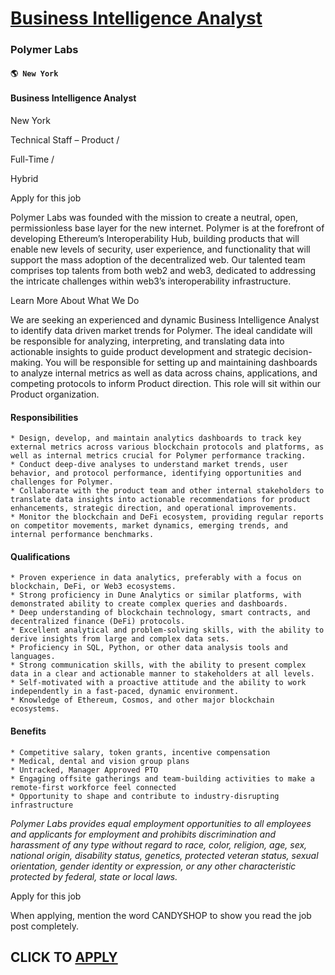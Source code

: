 # [Business Intelligence Analyst](https://www.remotewlb.com/apply/business-intelligence-analyst-78188)  
### Polymer Labs  
#### `🌎 New York`  

#### Business Intelligence Analyst

New York

Technical Staff – Product /

Full-Time /

Hybrid

Apply for this job

Polymer Labs was founded with the mission to create a neutral, open, permissionless base layer for the new internet. Polymer is at the forefront of developing Ethereum’s Interoperability Hub, building products that will enable new levels of security, user experience, and functionality that will support the mass adoption of the decentralized web. Our talented team comprises top talents from both web2 and web3, dedicated to addressing the intricate challenges within web3’s interoperability infrastructure.

  

Learn More About What We Do

  

We are seeking an experienced and dynamic Business Intelligence Analyst to identify data driven market trends for Polymer. The ideal candidate will be responsible for analyzing, interpreting, and translating data into actionable insights to guide product development and strategic decision-making. You will be responsible for setting up and maintaining dashboards to analyze internal metrics as well as data across chains, applications, and competing protocols to inform Product direction. This role will sit within our Product organization.

#### Responsibilities

    * Design, develop, and maintain analytics dashboards to track key external metrics across various blockchain protocols and platforms, as well as internal metrics crucial for Polymer performance tracking.
    * Conduct deep-dive analyses to understand market trends, user behavior, and protocol performance, identifying opportunities and challenges for Polymer.
    * Collaborate with the product team and other internal stakeholders to translate data insights into actionable recommendations for product enhancements, strategic direction, and operational improvements.
    * Monitor the blockchain and DeFi ecosystem, providing regular reports on competitor movements, market dynamics, emerging trends, and internal performance benchmarks.

#### Qualifications

    * Proven experience in data analytics, preferably with a focus on blockchain, DeFi, or Web3 ecosystems.
    * Strong proficiency in Dune Analytics or similar platforms, with demonstrated ability to create complex queries and dashboards.
    * Deep understanding of blockchain technology, smart contracts, and decentralized finance (DeFi) protocols.
    * Excellent analytical and problem-solving skills, with the ability to derive insights from large and complex data sets.
    * Proficiency in SQL, Python, or other data analysis tools and languages.
    * Strong communication skills, with the ability to present complex data in a clear and actionable manner to stakeholders at all levels.
    * Self-motivated with a proactive attitude and the ability to work independently in a fast-paced, dynamic environment.
    * Knowledge of Ethereum, Cosmos, and other major blockchain ecosystems.

#### Benefits

    * Competitive salary, token grants, incentive compensation
    * Medical, dental and vision group plans 
    * Untracked, Manager Approved PTO
    * Engaging offsite gatherings and team-building activities to make a remote-first workforce feel connected
    * Opportunity to shape and contribute to industry-disrupting infrastructure

_Polymer Labs provides equal employment opportunities to all employees and applicants for employment and prohibits discrimination and harassment of any type without regard to race, color, religion, age, sex, national origin, disability status, genetics, protected veteran status, sexual orientation, gender identity or expression, or any other characteristic protected by federal, state or local laws._

Apply for this job

When applying, mention the word CANDYSHOP to show you read the job post completely.  
## CLICK TO [APPLY](https://www.remotewlb.com/apply/business-intelligence-analyst-78188)

